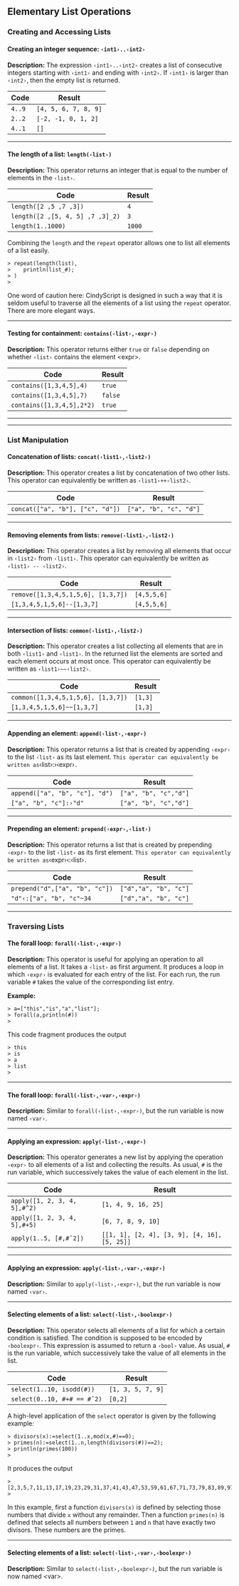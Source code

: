 ##  Elementary List Operations

###  Creating and Accessing Lists

#### Creating an integer sequence: `‹int1›..‹int2›`

**Description:**
The expression `‹int1›..‹int2›` creates a list of consecutive integers starting with `‹int1›` and ending with `‹int2›`.
If `‹int1›` is larger than `‹int2›`, then the empty list is returned.

| Code   | Result               |
| ------ | -------------------- |
| `4..9` | `[4, 5, 6, 7, 8, 9]` |
| `2..2` | `[-2, -1, 0, 1, 2]`  |
| `4..1` | `[]`                 |

------

#### The length of a list: `length(‹list›)`

**Description:**
This operator returns an integer that is equal to the number of elements in the `‹list›`.

| Code                             | Result |
| -------------------------------- | ------ |
| `length([2 ,5 ,7 ,3])`           | `4`    |
| `length([2 ,[5, 4, 5] ,7 ,3]_2)` | `3`    |
| `length(1..1000)`                | `1000` |

Combining the `length` and the `repeat` operator allows one to list all elements of a list easily.

    > repeat(length(list),
    >    println(list_#);
    > )
    >

One word of caution here: CindyScript is designed in such a way that it is seldom useful to traverse all the elements of a list using the `repeat` operator.
There are more elegant ways.

------

#### Testing for containment: `contains(‹list›,‹expr›)`

**Description:**
This operator returns either `true` or `false` depending on whether `‹list›` contains the element &lt;expr&gt;.

| Code                      | Result  |
| ------------------------- | ------- |
| `contains([1,3,4,5],4)`   | `true`  |
| `contains([1,3,4,5],7)`   | `false` |
| `contains([1,3,4,5],2*2)` | `true`  |

------

------

###  List Manipulation

#### Concatenation of lists: `concat(‹list1›,‹list2›)`

**Description:**
This operator creates a list by concatenation of two other lists.
This operator can equivalently be written as `‹list1›++‹list2›`.

| Code                             | Result                 |
| -------------------------------- | ---------------------- |
| `concat(["a", "b"], ["c", "d"])` | `["a", "b", "c", "d"]` |

------

#### Removing elements from lists: `remove(‹list1›,‹list2›)`

**Description:**
This operator creates a list by removing all elements that occur in `‹list2›` from `‹list1›`.
This operator can equivalently be written as `‹list1› -- ‹list2›`.

| Code                               | Result      |
| ---------------------------------- | ----------- |
| `remove([1,3,4,5,1,5,6], [1,3,7])` | `[4,5,5,6]` |
| `[1,3,4,5,1,5,6]--[1,3,7]`         | `[4,5,5,6]` |

------

#### Intersection of lists: `common(‹list1›,‹list2›)`

**Description:**
This operator creates a list collecting all elements that are in both `‹list1›` and `‹list1›`.
In the returned list the elements are sorted and each element occurs at most once.
This operator can equivalently be written as `‹list1›~~‹list2›`.

| Code                               | Result  |
| ---------------------------------- | ------- |
| `common([1,3,4,5,1,5,6], [1,3,7])` | `[1,3]` |
| `[1,3,4,5,1,5,6]~~[1,3,7]`         | `[1,3]` |

------

#### Appending an element: `append(‹list›,‹expr›)`

**Description:**
This operator returns a list that is created by appending `‹expr›` to the list `‹list›` as its last element.
` This operator can equivalently be written as `‹list›:›‹expr›`.`

| Code                           | Result                |
| ------------------------------ | --------------------- |
| `append(["a", "b", "c"], "d")` | `["a", "b", "c","d"]` |
| `["a", "b", "c"]:›"d"`         | `["a", "b", "c","d"]` |

------

#### Prepending an element: `prepend(‹expr›,‹list›)`

**Description:**
This operator returns a list that is created by prepending `‹expr›` to the list `‹list›` as its first element.
` This operator can equivalently be written as `‹expr›‹:‹list›`.`

| Code                           | Result                |
| ------------------------------ | --------------------- |
| `prepend("d",["a", "b", "c"])` | `["d","a", "b", "c"]` |
| `"d"‹:["a", "b", "c"~34`       | `["d","a", "b", "c"]` |

------

###  Traversing Lists

#### The forall loop: `forall(‹list›,‹expr›)`

**Description:**
This operator is useful for applying an operation to all elements of a list.
It takes a `‹list›` as first argument.
It produces a loop in which `‹expr›` is evaluated for each entry of the list.
For each run, the run variable `#` takes the value of the corresponding list entry.

**Example:**

    > a=["this","is","a","list"];
    > forall(a,println(#))
    >

This code fragment produces the output

    > this
    > is
    > a
    > list
    >

------

#### The forall loop: `forall(‹list›,‹var›,‹expr›)`

**Description:**
Similar to `forall(‹list›,‹expr›)`, but the run variable is now named `‹var›`.

------

#### Applying an expression: `apply(‹list›,‹expr›)`

**Description:**
This operator generates a new list by applying the operation `‹expr›` to all elements of a list and collecting the results.
As usual, `#` is the run variable, which successively takes the value of each element in the list.

| Code                         | Result                                       |
| ---------------------------- | -------------------------------------------- |
| `apply([1, 2, 3, 4, 5],#^2)` | `[1, 4, 9, 16, 25]`                          |
| `apply([1, 2, 3, 4, 5],#+5)` | `[6, 7, 8, 9, 10]`                           |
| `apply(1..5, [#,#ˆ2])`       | `[[1, 1], [2, 4], [3, 9], [4, 16], [5, 25]]` |

------

#### Applying an expression: `apply(‹list›,‹var›,‹expr›)`

**Description:**
Similar to `apply(‹list›,‹expr›)`, but the run variable is now named `‹var›`.

------

#### Selecting elements of a list: `select(‹list›,‹boolexpr›)`

**Description:**
This operator selects all elements of a list for which a certain condition is satisfied.
The condition is supposed to be encoded by `‹boolexpr›`.
This expression is assumed to return a `‹bool›` value.
As usual, `#` is the run variable, which successively take the value of all elements in the list.

| Code                        | Result            |
| --------------------------- | ----------------- |
| `select(1..10, isodd(#))`   | `[1, 3, 5, 7, 9]` |
| `select(0..10, #+# == #ˆ2)` | `[0,2]`           |

A high-level application of the `select` operator is given by the following example:

    > divisors(x):=select(1..x,mod(x,#)==0);
    > primes(n):=select(1..n,length(divisors(#))==2);
    > println(primes(100))
    >

It produces the output

    > [2,3,5,7,11,13,17,19,23,29,31,37,41,43,47,53,59,61,67,71,73,79,83,89,97]
    >

In this example, first a function `divisors(x)` is defined by selecting those numbers that divide `x` without any remainder.
Then a function `primes(n)` is defined that selects all numbers between `1` and `n` that have exactly two divisors.
These numbers are the primes.

------

#### Selecting elements of a list: `select(‹list›,‹var›,‹boolexpr›)`

**Description:**
Similar to `select(‹list›,‹boolexpr›)`, but the run variable is now named &lt;var&gt;.
